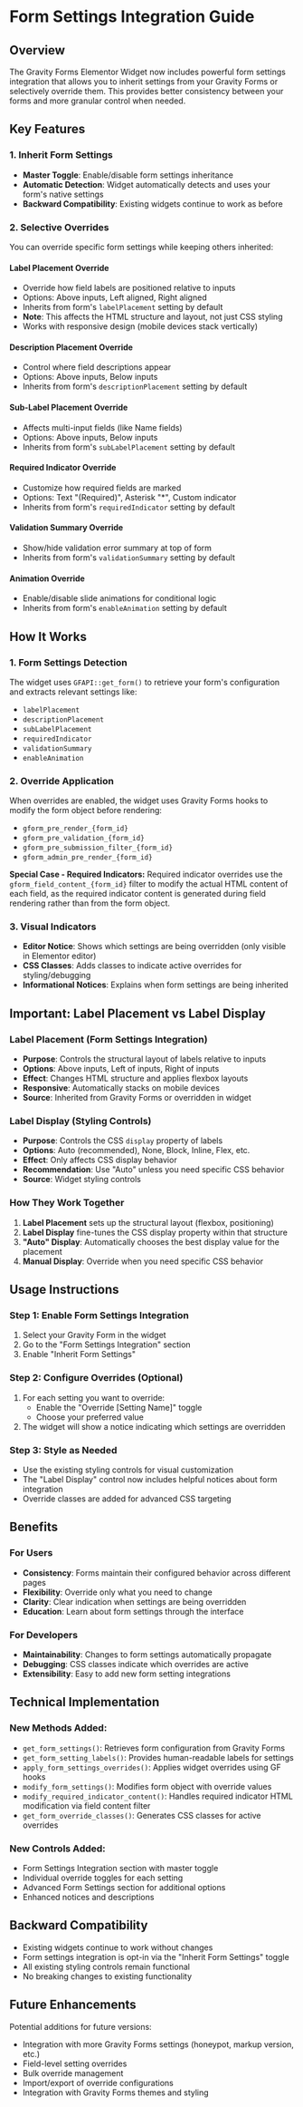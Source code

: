 # Form Settings Integration Guide

## Overview

The Gravity Forms Elementor Widget now includes powerful form settings integration that allows you to inherit settings from your Gravity Forms or selectively override them. This provides better consistency between your forms and more granular control when needed.

## Key Features

### 1. **Inherit Form Settings**

- **Master Toggle**: Enable/disable form settings inheritance
- **Automatic Detection**: Widget automatically detects and uses your form's native settings
- **Backward Compatibility**: Existing widgets continue to work as before

### 2. **Selective Overrides**

You can override specific form settings while keeping others inherited:

#### **Label Placement Override**

- Override how field labels are positioned relative to inputs
- Options: Above inputs, Left aligned, Right aligned
- Inherits from form's `labelPlacement` setting by default
- **Note**: This affects the HTML structure and layout, not just CSS styling
- Works with responsive design (mobile devices stack vertically)

#### **Description Placement Override**

- Control where field descriptions appear
- Options: Above inputs, Below inputs
- Inherits from form's `descriptionPlacement` setting by default

#### **Sub-Label Placement Override**

- Affects multi-input fields (like Name fields)
- Options: Above inputs, Below inputs
- Inherits from form's `subLabelPlacement` setting by default

#### **Required Indicator Override**

- Customize how required fields are marked
- Options: Text "(Required)", Asterisk "\*", Custom indicator
- Inherits from form's `requiredIndicator` setting by default

#### **Validation Summary Override**

- Show/hide validation error summary at top of form
- Inherits from form's `validationSummary` setting by default

#### **Animation Override**

- Enable/disable slide animations for conditional logic
- Inherits from form's `enableAnimation` setting by default

## How It Works

### 1. **Form Settings Detection**

The widget uses `GFAPI::get_form()` to retrieve your form's configuration and extracts relevant settings like:

- `labelPlacement`
- `descriptionPlacement`
- `subLabelPlacement`
- `requiredIndicator`
- `validationSummary`
- `enableAnimation`

### 2. **Override Application**

When overrides are enabled, the widget uses Gravity Forms hooks to modify the form object before rendering:

- `gform_pre_render_{form_id}`
- `gform_pre_validation_{form_id}`
- `gform_pre_submission_filter_{form_id}`
- `gform_admin_pre_render_{form_id}`

**Special Case - Required Indicators:**
Required indicator overrides use the `gform_field_content_{form_id}` filter to modify the actual HTML content of each field, as the required indicator content is generated during field rendering rather than from the form object.

### 3. **Visual Indicators**

- **Editor Notice**: Shows which settings are being overridden (only visible in Elementor editor)
- **CSS Classes**: Adds classes to indicate active overrides for styling/debugging
- **Informational Notices**: Explains when form settings are being inherited

## Important: Label Placement vs Label Display

### **Label Placement** (Form Settings Integration)

- **Purpose**: Controls the structural layout of labels relative to inputs
- **Options**: Above inputs, Left of inputs, Right of inputs
- **Effect**: Changes HTML structure and applies flexbox layouts
- **Responsive**: Automatically stacks on mobile devices
- **Source**: Inherited from Gravity Forms or overridden in widget

### **Label Display** (Styling Controls)

- **Purpose**: Controls the CSS `display` property of labels
- **Options**: Auto (recommended), None, Block, Inline, Flex, etc.
- **Effect**: Only affects CSS display behavior
- **Recommendation**: Use "Auto" unless you need specific CSS behavior
- **Source**: Widget styling controls

### **How They Work Together**

1. **Label Placement** sets up the structural layout (flexbox, positioning)
2. **Label Display** fine-tunes the CSS display property within that structure
3. **"Auto" Display**: Automatically chooses the best display value for the placement
4. **Manual Display**: Override when you need specific CSS behavior

## Usage Instructions

### Step 1: Enable Form Settings Integration

1. Select your Gravity Form in the widget
2. Go to the "Form Settings Integration" section
3. Enable "Inherit Form Settings"

### Step 2: Configure Overrides (Optional)

1. For each setting you want to override:
   - Enable the "Override [Setting Name]" toggle
   - Choose your preferred value
2. The widget will show a notice indicating which settings are overridden

### Step 3: Style as Needed

- Use the existing styling controls for visual customization
- The "Label Display" control now includes helpful notices about form integration
- Override classes are added for advanced CSS targeting

## Benefits

### **For Users**

- **Consistency**: Forms maintain their configured behavior across different pages
- **Flexibility**: Override only what you need to change
- **Clarity**: Clear indication when settings are being overridden
- **Education**: Learn about form settings through the interface

### **For Developers**

- **Maintainability**: Changes to form settings automatically propagate
- **Debugging**: CSS classes indicate which overrides are active
- **Extensibility**: Easy to add new form setting integrations

## Technical Implementation

### New Methods Added:

- `get_form_settings()`: Retrieves form configuration from Gravity Forms
- `get_form_setting_labels()`: Provides human-readable labels for settings
- `apply_form_settings_overrides()`: Applies widget overrides using GF hooks
- `modify_form_settings()`: Modifies form object with override values
- `modify_required_indicator_content()`: Handles required indicator HTML modification via field content filter
- `get_form_override_classes()`: Generates CSS classes for active overrides

### New Controls Added:

- Form Settings Integration section with master toggle
- Individual override toggles for each setting
- Advanced Form Settings section for additional options
- Enhanced notices and descriptions

## Backward Compatibility

- Existing widgets continue to work without changes
- Form settings integration is opt-in via the "Inherit Form Settings" toggle
- All existing styling controls remain functional
- No breaking changes to existing functionality

## Future Enhancements

Potential additions for future versions:

- Integration with more Gravity Forms settings (honeypot, markup version, etc.)
- Field-level setting overrides
- Bulk override management
- Import/export of override configurations
- Integration with Gravity Forms themes and styling
